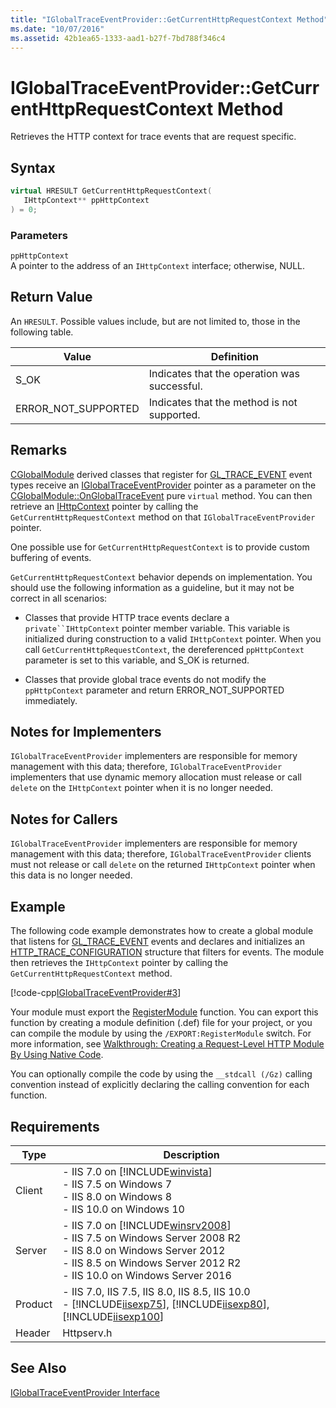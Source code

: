 ```yaml
---
title: "IGlobalTraceEventProvider::GetCurrentHttpRequestContext Method"
ms.date: "10/07/2016"
ms.assetid: 42b1ea65-1333-aad1-b27f-7bd788f346c4
---
```

# IGlobalTraceEventProvider::GetCurrentHttpRequestContext Method
Retrieves the HTTP context for trace events that are request specific.  
  
## Syntax  
  
```cpp  
virtual HRESULT GetCurrentHttpRequestContext(  
   IHttpContext** ppHttpContext  
) = 0;  
```  
  
### Parameters  
 `ppHttpContext`  
 A pointer to the address of an `IHttpContext` interface; otherwise, NULL.  
  
## Return Value  
 An `HRESULT`. Possible values include, but are not limited to, those in the following table.  
  
|Value|Definition|  
|-----------|----------------|  
|S_OK|Indicates that the operation was successful.|  
|ERROR_NOT_SUPPORTED|Indicates that the method is not supported.|  
  
## Remarks  
 [CGlobalModule](../../web-development-reference/native-code-api-reference/cglobalmodule-class.md) derived classes that register for [GL_TRACE_EVENT](../../web-development-reference/native-code-api-reference/request-processing-constants.md) event types receive an [IGlobalTraceEventProvider](../../web-development-reference/native-code-api-reference/iglobaltraceeventprovider-interface.md) pointer as a parameter on the [CGlobalModule::OnGlobalTraceEvent](../../web-development-reference/native-code-api-reference/cglobalmodule-onglobaltraceevent-method.md) pure `virtual` method. You can then retrieve an [IHttpContext](../../web-development-reference/native-code-api-reference/ihttpcontext-interface.md) pointer by calling the `GetCurrentHttpRequestContext` method on that `IGlobalTraceEventProvider` pointer.  
  
 One possible use for `GetCurrentHttpRequestContext` is to provide custom buffering of events.  
  
 `GetCurrentHttpRequestContext` behavior depends on implementation. You should use the following information as a guideline, but it may not be correct in all scenarios:  
  
- Classes that provide HTTP trace events declare a `private``IHttpContext` pointer member variable. This variable is initialized during construction to a valid `IHttpContext` pointer. When you call `GetCurrentHttpRequestContext`, the dereferenced `ppHttpContext` parameter is set to this variable, and S_OK is returned.  
  
- Classes that provide global trace events do not modify the `ppHttpContext` parameter and return ERROR_NOT_SUPPORTED immediately.  
  
## Notes for Implementers  
 `IGlobalTraceEventProvider` implementers are responsible for memory management with this data; therefore, `IGlobalTraceEventProvider` implementers that use dynamic memory allocation must release or call `delete` on the `IHttpContext` pointer when it is no longer needed.  
  
## Notes for Callers  
 `IGlobalTraceEventProvider` implementers are responsible for memory management with this data; therefore, `IGlobalTraceEventProvider` clients must not release or call `delete` on the returned `IHttpContext` pointer when this data is no longer needed.  
  
## Example  
 The following code example demonstrates how to create a global module that listens for [GL_TRACE_EVENT](../../web-development-reference/native-code-api-reference/request-processing-constants.md) events and declares and initializes an [HTTP_TRACE_CONFIGURATION](../../web-development-reference/native-code-api-reference/http-trace-configuration-structure.md) structure that filters for events. The module then retrieves the `IHttpContext` pointer by calling the `GetCurrentHttpRequestContext` method.  
  
 [!code-cpp[IGlobalTraceEventProvider#3](../../../samples/snippets/cpp/VS_Snippets_IIS/IIS7/IGlobalTraceEventProvider/cpp/GetCurrentHttpRequestContext.cpp#3)]  
  
 Your module must export the [RegisterModule](../../web-development-reference/native-code-api-reference/pfn-registermodule-function.md) function. You can export this function by creating a module definition (.def) file for your project, or you can compile the module by using the `/EXPORT:RegisterModule` switch. For more information, see [Walkthrough: Creating a Request-Level HTTP Module By Using Native Code](../../web-development-reference/native-code-development-overview/walkthrough-creating-a-request-level-http-module-by-using-native-code.md).  
  
 You can optionally compile the code by using the `__stdcall (/Gz)` calling convention instead of explicitly declaring the calling convention for each function.  
  
## Requirements  
  
|Type|Description|  
|----------|-----------------|  
|Client|-   IIS 7.0 on [!INCLUDE[winvista](../../wmi-provider/includes/winvista-md.md)]<br />-   IIS 7.5 on Windows 7<br />-   IIS 8.0 on Windows 8<br />-   IIS 10.0 on Windows 10|  
|Server|-   IIS 7.0 on [!INCLUDE[winsrv2008](../../wmi-provider/includes/winsrv2008-md.md)]<br />-   IIS 7.5 on Windows Server 2008 R2<br />-   IIS 8.0 on Windows Server 2012<br />-   IIS 8.5 on Windows Server 2012 R2<br />-   IIS 10.0 on Windows Server 2016|  
|Product|-   IIS 7.0, IIS 7.5, IIS 8.0, IIS 8.5, IIS 10.0<br />-   [!INCLUDE[iisexp75](../../web-development-reference/native-code-api-reference/includes/iisexp75-md.md)], [!INCLUDE[iisexp80](../../web-development-reference/native-code-api-reference/includes/iisexp80-md.md)], [!INCLUDE[iisexp100](../../web-development-reference/native-code-api-reference/includes/iisexp100-md.md)]|  
|Header|Httpserv.h|  
  
## See Also  
 [IGlobalTraceEventProvider Interface](../../web-development-reference/native-code-api-reference/iglobaltraceeventprovider-interface.md)

